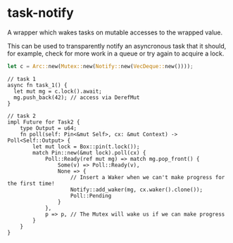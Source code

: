 # task-notify

A wrapper which wakes tasks on mutable accesses to the wrapped value.

This can be used to transparently notify an asyncronous task that it
should, for example, check for more work in a queue or try again to
acquire a lock.

```rust
let c = Arc::new(Mutex::new(Notify::new(VecDeque::new())));
```

```
// task 1
async fn task_1() {
  let mut mg = c.lock().await;
  mg.push_back(42); // access via DerefMut
}
```

```
// task 2
impl Future for Task2 {
    type Output = u64;
    fn poll(self: Pin<&mut Self>, cx: &mut Context) -> Poll<Self::Output> {
        let mut lock = Box::pin(t.lock());
        match Pin::new(&mut lock).poll(cx) {
            Poll::Ready(ref mut mg) => match mg.pop_front() {
                Some(v) => Poll::Ready(v),
                None => {
                    // Insert a Waker when we can't make progress for the first time!
                    Notify::add_waker(mg, cx.waker().clone());
                    Poll::Pending
                }
            },
            p => p, // The Mutex will wake us if we can make progress
        }
    }
}
```
